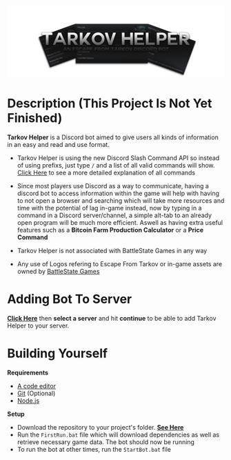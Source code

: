 ![Tarkov Helper Banner](src/assets/Media/SecondBanner3000x1000.png)
# Description (This Project Is Not Yet Finished)
**Tarkov Helper** is a Discord bot aimed to give users all kinds of information in an easy and read and use format. <br />

 - Tarkov Helper is using the new Discord Slash Command API so instead of using prefixs, just type `/` and a list of all valid commands will show. [Click Here](https://github.com/BetrixEdits/Tarkov-Helper/wiki/Commands) to see a more detailed explanation of all commands
 - Since most players use Discord as a way to communicate, having a discord bot to access information within the game will help with having to not open a browser and searching which will take more resources and time with the potential of lag in-game instead, now by typing in a command in a Discord server/channel, a simple alt-tab to an already open program will be much more efficient. Aswell as having extra useful features such as a **Bitcoin Farm Production Calculator** or a **Price Command**
 
 - Tarkov Helper is not associated with BattleState Games in any way 
 - Any use of Logos refering to Escape From Tarkov or in-game assets are owned by [BattleState Games](https://www.battlestategames.com)
 

# Adding Bot To Server
[**Click Here**](https://discord.com/api/oauth2/authorize?client_id=797600238449590334&permissions=0&scope=bot%20applications.commands) then **select a server** and hit **continue** to be able to add Tarkov Helper to your server.

# Building Yourself

**Requirements**
- [A code editor](https://code.visualstudio.com/download)
- [Git](https://git-scm.com/downloads) (Optional)
- [Node.js](https://nodejs.org/en/) 

**Setup**
- Download the repository to your project's folder. [**See Here**](https://docs.github.com/en/github/creating-cloning-and-archiving-repositories/cloning-a-repository)
- Run the `FirstRun.bat` file which will download dependencies as well as retrieve necessary game data. The bot should now be running
- To run the bot at other times, run the `StartBot.bat` file